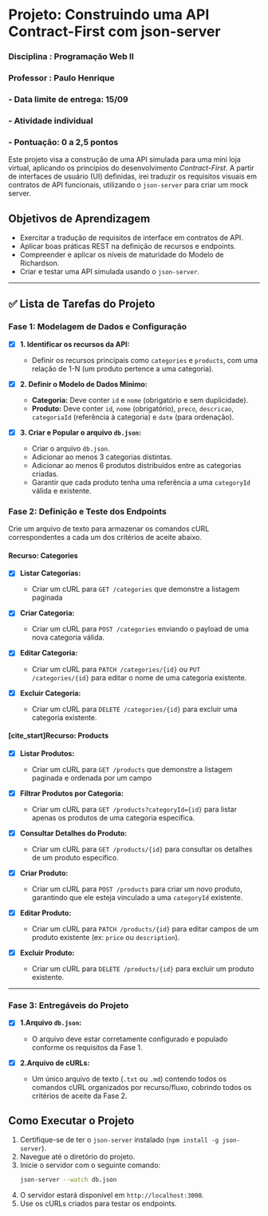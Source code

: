 # Projeto: Construindo uma API Contract-First com json-server


### Disciplina : Programação Web II
### Professor : Paulo Henrique
### - Data limite de entrega: 15/09
### - Atividade individual
### - Pontuação: 0 a 2,5 pontos

Este projeto visa a construção de uma API simulada para uma mini loja virtual, aplicando os princípios do desenvolvimento *Contract-First*. 
A partir de interfaces de usuário (UI) definidas, irei traduzir os requisitos visuais em contratos de API funcionais, utilizando o `json-server` para criar um mock server. 

## Objetivos de Aprendizagem

- Exercitar a tradução de requisitos de interface em contratos de API. 
- Aplicar boas práticas REST na definição de recursos e endpoints. 
- Compreender e aplicar os níveis de maturidade do Modelo de Richardson. 
- Criar e testar uma API simulada usando o `json-server`. 

---

## ✅ Lista de Tarefas do Projeto

### Fase 1: Modelagem de Dados e Configuração

-   [x] **1. Identificar os recursos da API:**
    -   Definir os recursos principais como `categories` e `products`, com uma relação de 1-N (um produto pertence a uma categoria). 

-   [x] **2. Definir o Modelo de Dados Mínimo:** 
    -   **Categoria:** Deve conter `id` e `nome` (obrigatório e sem duplicidade). 
    -   **Produto:** Deve conter `id`, `nome` (obrigatório), `preco`, `descricao`, `categoriaId` (referência à categoria) e `date` (para ordenação). 

-   [x] **3. Criar e Popular o arquivo `db.json`:** 
    -   Criar o arquivo `db.json`.
    -   Adicionar ao menos 3 categorias distintas. 
    -   Adicionar ao menos 6 produtos distribuídos entre as categorias criadas. 
    -   Garantir que cada produto tenha uma referência a uma `categoryId` válida e existente. 

### Fase 2: Definição e Teste dos Endpoints

Crie um arquivo de texto para armazenar os comandos cURL correspondentes a cada um dos critérios de aceite abaixo. 

#### **Recurso: Categories** 

-   [x] **Listar Categorias:**
    -   Criar um cURL para `GET /categories` que demonstre a listagem paginada  

-   [x] **Criar Categoria:**
    -   Criar um cURL para `POST /categories` enviando o payload de uma nova categoria válida. 
-   [x] **Editar Categoria:**
    -   Criar um cURL para `PATCH /categories/{id}` ou `PUT /categories/{id}` para editar o nome de uma categoria existente. 

-   [x] **Excluir Categoria:**
    -   Criar um cURL para `DELETE /categories/{id}` para excluir uma categoria existente. 

#### [cite_start]**Recurso: Products** 

-   [x] **Listar Produtos:**
    -   Criar um cURL para `GET /products` que demonstre a listagem paginada e ordenada por um campo 

-   [x] **Filtrar Produtos por Categoria:**
    -   Criar um cURL para `GET /products?categoryId={id}` para listar apenas os produtos de uma categoria específica. 

-   [x] **Consultar Detalhes do Produto:**
    -  Criar um cURL para `GET /products/{id}` para consultar os detalhes de um produto específico. 

-   [x] **Criar Produto:**
    -  Criar um cURL para `POST /products` para criar um novo produto, garantindo que ele esteja vinculado a uma `categoryId` existente. 

-   [x] **Editar Produto:**
    -  Criar um cURL para `PATCH /products/{id}` para editar campos de um produto existente (ex: `price` ou `description`). 

-   [x] **Excluir Produto:**
    -  Criar um cURL para `DELETE /products/{id}` para excluir um produto existente. 

---

### Fase 3: Entregáveis do Projeto

-   [x] **1.Arquivo `db.json`:** 
    -  O arquivo deve estar corretamente configurado e populado conforme os requisitos da Fase 1.

-   [x] **2.Arquivo de cURLs:** 
    -  Um único arquivo de texto (`.txt` ou `.md`) contendo todos os comandos cURL organizados por recurso/fluxo, cobrindo todos os critérios de aceite da Fase 2. 

## Como Executar o Projeto

1.  Certifique-se de ter o `json-server` instalado (`npm install -g json-server`).
2.  Navegue até o diretório do projeto.
3.  Inicie o servidor com o seguinte comando:
    ```bash
    json-server --watch db.json
    ```
4.  O servidor estará disponível em `http://localhost:3000`.
5.  Use os cURLs criados para testar os endpoints.
